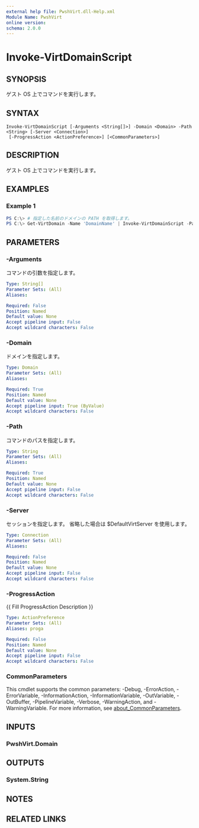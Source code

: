 ```yaml
---
external help file: PwshVirt.dll-Help.xml
Module Name: PwshVirt
online version:
schema: 2.0.0
---
```


# Invoke-VirtDomainScript

## SYNOPSIS
ゲスト OS 上でコマンドを実行します。

## SYNTAX

```
Invoke-VirtDomainScript [-Arguments <String[]>] -Domain <Domain> -Path <String> [-Server <Connection>]
 [-ProgressAction <ActionPreference>] [<CommonParameters>]
```

## DESCRIPTION
ゲスト OS 上でコマンドを実行します。

## EXAMPLES

### Example 1
```powershell
PS C:\> # 指定した名前のドメインの PATH を取得します。
PS C:\> Get-VirtDomain -Name 'DomainName' | Invoke-VirtDomainScript -Path /bin/bash -Arguments '-c', 'echo ${PATH}'
```

## PARAMETERS

### -Arguments
コマンドの引数を指定します。

```yaml
Type: String[]
Parameter Sets: (All)
Aliases:

Required: False
Position: Named
Default value: None
Accept pipeline input: False
Accept wildcard characters: False
```

### -Domain
ドメインを指定します。

```yaml
Type: Domain
Parameter Sets: (All)
Aliases:

Required: True
Position: Named
Default value: None
Accept pipeline input: True (ByValue)
Accept wildcard characters: False
```

### -Path
コマンドのパスを指定します。

```yaml
Type: String
Parameter Sets: (All)
Aliases:

Required: True
Position: Named
Default value: None
Accept pipeline input: False
Accept wildcard characters: False
```

### -Server
セッションを指定します。
省略した場合は $DefaultVirtServer を使用します。

```yaml
Type: Connection
Parameter Sets: (All)
Aliases:

Required: False
Position: Named
Default value: None
Accept pipeline input: False
Accept wildcard characters: False
```

### -ProgressAction
{{ Fill ProgressAction Description }}

```yaml
Type: ActionPreference
Parameter Sets: (All)
Aliases: proga

Required: False
Position: Named
Default value: None
Accept pipeline input: False
Accept wildcard characters: False
```

### CommonParameters
This cmdlet supports the common parameters: -Debug, -ErrorAction, -ErrorVariable, -InformationAction, -InformationVariable, -OutVariable, -OutBuffer, -PipelineVariable, -Verbose, -WarningAction, and -WarningVariable. For more information, see [about_CommonParameters](http://go.microsoft.com/fwlink/?LinkID=113216).

## INPUTS

### PwshVirt.Domain

## OUTPUTS

### System.String

## NOTES

## RELATED LINKS
